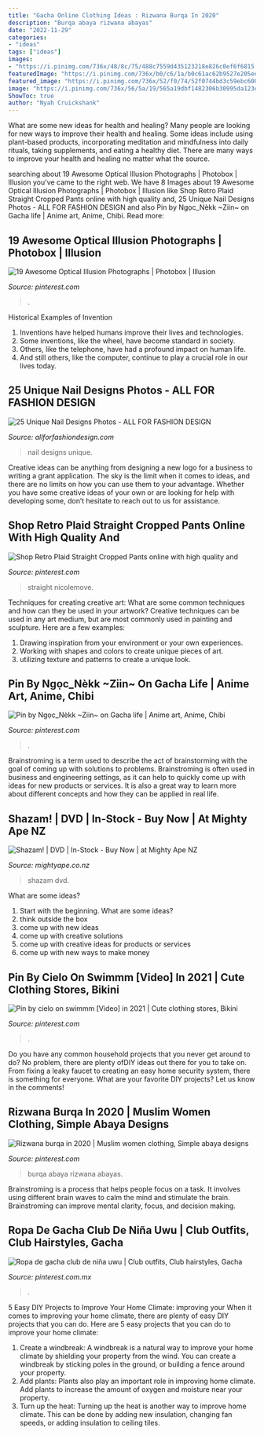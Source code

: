 ```yaml
---
title: "Gacha Online Clothing Ideas : Rizwana Burqa In 2020"
description: "Burqa abaya rizwana abayas"
date: "2022-11-29"
categories:
- "ideas"
tags: ["ideas"]
images:
- "https://i.pinimg.com/736x/48/8c/75/488c7559d435123218e826c0ef6f6815.jpg"
featuredImage: "https://i.pinimg.com/736x/b0/c6/1a/b0c61ac62b9527e205ee838e7238c08d.jpg"
featured_image: "https://i.pinimg.com/736x/52/f0/74/52f0744bd3c59ebc600b5afd2a4abc14--illusion-photography-moon-photography.jpg"
image: "https://i.pinimg.com/736x/56/5a/19/565a19dbf1482306b30995da123ed372.jpg"
ShowToc: true
author: "Nyah Cruickshank"
---
```



What are some new ideas for health and healing?
Many people are looking for new ways to improve their health and healing. Some ideas include using plant-based products, incorporating meditation and mindfulness into daily rituals, taking supplements, and eating a healthy diet. There are many ways to improve your health and healing no matter what the source.

	

		
searching about 19 Awesome Optical Illusion Photographs | Photobox | Illusion you've came to the right web. We have 8 Images about 19 Awesome Optical Illusion Photographs | Photobox | Illusion like Shop Retro Plaid Straight Cropped Pants online with high quality and, 25 Unique Nail Designs Photos - ALL FOR FASHION DESIGN and also Pin by Ngọc_Nèkk ~Ziin~ on Gacha life | Anime art, Anime, Chibi. Read more:
		
    
## 19 Awesome Optical Illusion Photographs | Photobox | Illusion

<img loading=lazy src="https://i.pinimg.com/736x/52/f0/74/52f0744bd3c59ebc600b5afd2a4abc14--illusion-photography-moon-photography.jpg" onerror="this.onerror=null;this.src='https://tse4.mm.bing.net/th?id=OIP.hg8pfrfM1PQjK-5xxfx43gHaLM&amp;pid=15.1';" alt="19 Awesome Optical Illusion Photographs | Photobox | Illusion">

_Source: pinterest.com_

>. 

	

Historical Examples of Invention
1. Inventions have helped humans improve their lives and technologies. 
2. Some inventions, like the wheel, have become standard in society. 
3. Others, like the telephone, have had a profound impact on human life. 
4. And still others, like the computer, continue to play a crucial role in our lives today.

    
## 25 Unique Nail Designs Photos - ALL FOR FASHION DESIGN

<img loading=lazy src="https://allforfashiondesign.com/wp-content/uploads/2013/09/n-17.jpg" onerror="this.onerror=null;this.src='https://tse2.mm.bing.net/th?id=OIP.KcERCc7ZMOjMrrb9Z9Ea3AHaJ3&amp;pid=15.1';" alt="25 Unique Nail Designs Photos - ALL FOR FASHION DESIGN">

_Source: allforfashiondesign.com_

>nail designs unique. 

	

Creative ideas can be anything from designing a new logo for a business to writing a grant application. The sky is the limit when it comes to ideas, and there are no limits on how you can use them to your advantage. Whether you have some creative ideas of your own or are looking for help with developing some, don’t hesitate to reach out to us for assistance.

    
## Shop Retro Plaid Straight Cropped Pants Online With High Quality And

<img loading=lazy src="https://i.pinimg.com/736x/56/5a/19/565a19dbf1482306b30995da123ed372.jpg" onerror="this.onerror=null;this.src='https://tse3.mm.bing.net/th?id=OIP.ilK0N-nbSt0Cf1bptDoVEQHaJ4&amp;pid=15.1';" alt="Shop Retro Plaid Straight Cropped Pants online with high quality and">

_Source: pinterest.com_

>straight nicolemove. 

	

Techniques for creating creative art: What are some common techniques and how can they be used in your artwork?
Creative techniques can be used in any art medium, but are most commonly used in painting and sculpture. Here are a few examples:
1. Drawing inspiration from your environment or your own experiences.
2. Working with shapes and colors to create unique pieces of art.
3. utilizing texture and patterns to create a unique look.

    
## Pin By Ngọc_Nèkk ~Ziin~ On Gacha Life | Anime Art, Anime, Chibi

<img loading=lazy src="https://i.pinimg.com/736x/48/8c/75/488c7559d435123218e826c0ef6f6815.jpg" onerror="this.onerror=null;this.src='https://tse4.mm.bing.net/th?id=OIP.ygxcs5yZmG7gFCl52AwZLwHaL7&amp;pid=15.1';" alt="Pin by Ngọc_Nèkk ~Ziin~ on Gacha life | Anime art, Anime, Chibi">

_Source: pinterest.com_

>. 

	

Brainstroming is a term used to describe the act of brainstorming with the goal of coming up with solutions to problems. Brainstroming is often used in business and engineering settings, as it can help to quickly come up with ideas for new products or services. It is also a great way to learn more about different concepts and how they can be applied in real life.

    
## Shazam! | DVD | In-Stock - Buy Now | At Mighty Ape NZ

<img loading=lazy src="https://d3fa68hw0m2vcc.cloudfront.net/9f1/219532410.jpeg" onerror="this.onerror=null;this.src='https://tse1.mm.bing.net/th?id=OIP.VPfXwGYF9hKjNqDuP70AJwHaKb&amp;pid=15.1';" alt="Shazam! | DVD | In-Stock - Buy Now | at Mighty Ape NZ">

_Source: mightyape.co.nz_

>shazam dvd. 

	

What are some ideas?
1. Start with the beginning. What are some ideas? 
2. think outside the box 
3. come up with new ideas 
4. come up with creative solutions 
5. come up with creative ideas for products or services 
6. come up with new ways to make money 

    
## Pin By Cielo On Swimmm [Video] In 2021 | Cute Clothing Stores, Bikini

<img loading=lazy src="https://i.pinimg.com/736x/b0/c6/1a/b0c61ac62b9527e205ee838e7238c08d.jpg" onerror="this.onerror=null;this.src='https://tse2.mm.bing.net/th?id=OIP.varUb4GKtNQ4ioEVLElaAwHaNK&amp;pid=15.1';" alt="Pin by cielo on swimmm [Video] in 2021 | Cute clothing stores, Bikini">

_Source: pinterest.com_

>. 

	

Do you have any common household projects that you never get around to do? No problem, there are plenty ofDIY ideas out there for you to take on. From fixing a leaky faucet to creating an easy home security system, there is something for everyone. What are your favorite DIY projects? Let us know in the comments!

    
## Rizwana Burqa In 2020 | Muslim Women Clothing, Simple Abaya Designs

<img loading=lazy src="https://i.pinimg.com/736x/fa/b3/6a/fab36a81700bdc3cb07d7c4f5c1d3546.jpg" onerror="this.onerror=null;this.src='https://tse3.mm.bing.net/th?id=OIP.OkEebIomDgc_lj9f8LOazAHaLF&amp;pid=15.1';" alt="Rizwana burqa in 2020 | Muslim women clothing, Simple abaya designs">

_Source: pinterest.com_

>burqa abaya rizwana abayas. 

	

Brainstroming is a process that helps people focus on a task. It involves using different brain waves to calm the mind and stimulate the brain. Brainstroming can improve mental clarity, focus, and decision making.

    
## Ropa De Gacha Club De Niña Uwu | Club Outfits, Club Hairstyles, Gacha

<img loading=lazy src="https://i.pinimg.com/736x/95/be/a5/95bea599f11c3a7742310268d593b037.jpg" onerror="this.onerror=null;this.src='https://tse3.mm.bing.net/th?id=OIP.dWPEQ99YHA900-uliIs14AHaHY&amp;pid=15.1';" alt="Ropa de gacha club de niña uwu | Club outfits, Club hairstyles, Gacha">

_Source: pinterest.com.mx_

>. 

	

5 Easy DIY Projects to Improve Your Home Climate: improving your
When it comes to improving your home climate, there are plenty of easy DIY projects that you can do. Here are 5 easy projects that you can do to improve your home climate: 
1. Create a windbreak: A windbreak is a natural way to improve your home climate by shielding your property from the wind. You can create a windbreak by sticking poles in the ground, or building a fence around your property. 
2. Add plants: Plants also play an important role in improving home climate. Add plants to increase the amount of oxygen and moisture near your property. 
3. Turn up the heat: Turning up the heat is another way to improve home climate. This can be done by adding new insulation, changing fan speeds, or adding insulation to ceiling tiles. 

